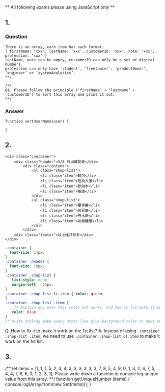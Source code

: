 ** All following exams please using JavaScript only **

## 1.

### Question

```=
There is an array, each item has such format:
{ firstName: 'xxx', lastName: 'xxx', customerID: 'xxx', note: 'xxx', profession: ‘xxx’ }
lastName, note can be empty, customerID can only be a set of digital numbers.
profession can only have ‘student’, ‘freelancer’, ‘productOwner’, ‘engineer’ or ‘systemAnalytics’.
**/

/**
Q1. Please follow the principle (‘firstName’ + ‘lastName’ + ‘customerID’) to sort this array and print it out.
**/
```

### Answer

```=
function sortUserName(user) {

}
```

## 2.

```html=
<div class="container">
    <div class="header">5/8 外出確認表</div>
        <div class="content">
            <ol class="shop-list">
                <li class="item">麵包</li>
                <li class="item">短袖衣服</li>
                <li class="item">飲用水</li>
                <li class="item">帳篷</li>
            </ol>
            <ul class="shop-list">
                <li class="item">暈車藥</li>
                <li class="item">感冒藥</li>
                <li class="item">丹木斯</li>
                <li class="item">咳嗽糖漿</li>
            </ul>
        </div>
    <div class="footer">以上僅共參考</div>
</div>
```

```css
.container {
  font-size: 14px;
}
.container .header {
  font-size: 18px;
}
.container .shop-list {
   list-style: none;
   margin-left: -15px;
}
.container .shop-list li.item { color: green;
}
.container .shop-list .item {
    /* Explain why does this color not works, and how to fix make it work on 1st list */
   color: blue;
}
/* Write styling make every other line give background color to next one */
```

Q: How to fix it to make it work on the 1st list?
A: Instead of using `.container .shop-list .item`, we need to use `.container .shop-list ol.item` to make it work on the 1st list.
    
## 3.
/**
let items = [1, 1, 1, 5, 2, 3, 4, 3, 3, 3, 3, 3, 3, 7, 8, 5, 4, 9, 0, 1, 3, 2, 6, 7, 5, 4, 4, 7, 8, 8, 0, 1, 2, 3, 1];
Please write down a function to console log unique value from this array.
**/
function getUniqueNumber (items) {
    console.log(Array.from(new Set(items)));
}
